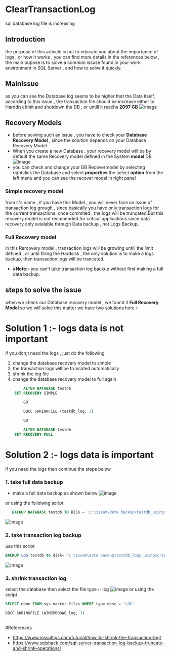 # ClearTransactionLog
sql database log file is increasing 
## Introduction
the purpose of this artivcle is not to educate you about the importance of logs , or how it works , you can find more details in the references below , 
the main pupose is to solve a common issuse found in your work environment in SQL Server , and how to solve it quickly.

## MainIssue
as you can see the Database log seems to be higher that the Data itself, according to this issue , the transaction file should be increase either to Harddisk limit and shutdown the DB , 
or untill it reachs **2097 GB**
![image](https://github.com/user-attachments/assets/4ade4f16-6e7c-4e1b-9551-c94bd573eabc)
## Recovery  Models
- before solving such an issue , you have to check your **Database Recovery Model** , since the solution depends on your Database Recovery Model
- When you create a new Database , your recovery model will be by default the same Recovery model defined in the System **model** DB 
![image](https://github.com/user-attachments/assets/38de1861-af3d-451a-b838-327f8c0a95ba)
- you can check and change your DB Recovermodel by selecting rightclick the Database and select **properties** the select **option** from the left menu and you can see the recover model in right panel

###  Simple recovery model
from it's name , if you have this Model , you will never face an issue of transaction log grough , since basically you have only transaction logs for the current transactions.
once commited , the logs will be truncated.But this recovery model is not recomended for critical applications since data recovery only avialable through Data backup , not Logs Backup.
### Full Recovery model
in this Rercovery model , transaction logs will be growing untill the limit defined , or until filling the Hardsisk , the only solution is to make a logs backup, then transaction logs will be trancated.
- #**Note:-**
you can't take transaction log backup without first making a full data backup.
## steps to solve the issue
when we check our Database recovery  model , we found it **Full Recovery Model** so we will solve this matter
we have two solutions here :-
# Solution  1 :- logs data is not important

if you don;t need the logs , just do the following
1. change the database recovery model to simple
2. the transaction logs will be truncated automatically
3.  shrink the log file
4.  change the database recovery model to full again

```sql
        ALTER DATABASE testdb
	SET RECOVERY SIMPLE

        GO

        DBCC SHRINKFILE (testdb_log, 1)

        GO

        ALTER DATABASE testdb
	SET RECOVERY FULL
```

# Solution  2 :- logs data is important
if you need the logs then continue the steps below
### 1. take full data backup
- make a full data backup as shown below
![image](https://github.com/user-attachments/assets/ca99b589-7f31-4ee8-b655-559d484de21b)

or using the folloiwng script
```sql
   BACKUP DATABASE testdb TO DISK = 'C:\issam\data backup\testdb_usingscript.back'
```
![image](https://github.com/user-attachments/assets/e65b2d38-ea10-4984-8ba9-bbcd235fa588)
### 2. take transaction log backup
use this script 
```sql
BACKUP LOG testdb to disk= 'C:\issam\data backup\testdb_logs_usingscript.back'
```
![image](https://github.com/user-attachments/assets/af6fb0ef-e80c-4715-b0d0-ffd2222debec)

### 3. shrink transaction log
select the database 
then select the file type :- log
![image](https://github.com/user-attachments/assets/1b115d61-495f-4d9b-9230-f530e7011167)
 or using the script 
 ```sql
SELECT name FROM sys.master_files WHERE type_desc = 'LOG'

DBCC SHRINKFILE (AIMSPRODWB_log, 3)
        
```
#References
- https://www.mssqltips.com/tutorial/how-to-shrink-the-transaction-log/
- https://www.sqlshack.com/sql-server-transaction-log-backup-truncate-and-shrink-operations/




